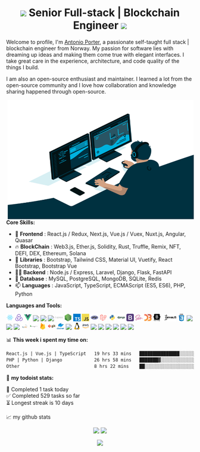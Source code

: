 <h1 align="center">
  <img src="https://media.giphy.com/media/hvRJCLFzcasrR4ia7z/giphy.gif" width="28">
  Senior Full-stack | Blockchain Engineer
  <img src="https://media.giphy.com/media/hvRJCLFzcasrR4ia7z/giphy.gif" width="28">
</h1>

Welcome to profile, I'm [Antonio Porter](https://antoniodev219.netlify.app/), a passionate self-taught full stack | blockchain engineer from Norway. My passion for software lies with dreaming up ideas and making them come true with elegant interfaces. I take great care in the experience, architecture, and code quality of the things I build.

I am also an open-source enthusiast and maintainer. I learned a lot from the open-source community and I love how collaboration and knowledge sharing happened through open-source.


  <img align="right" alt="GIF" src="https://github.com/antoniodev219/antoniodev219/blob/main/code.gif?raw=true" width="500" height="320" />
  
**Core Skills:**

- 🔭 <b>Frontend</b> : React.js / Redux, Next.js, Vue.js / Vuex, Nuxt.js, Angular, Quasar
- 🔥 <b>BlockChain</b> : Web3.js, Ether.js, Solidity, Rust, Truffle, Remix, NFT, DEFI, DEX, Ethereum, Solana
- 🌱 <b>Libraries</b> : Bootstrap, Tailwind CSS, Material UI, Vuetify, React Bootstrap, Bootstrap Vue
- 👨‍💻 <b>Backend</b> : Node.js / Express, Laravel, Django, Flask, FastAPI
- 💬 <b>Database</b> : MySQL, PostgreSQL, MongoDB, SQLite, Redis
- 📫 <b>Languages</b> : JavaScript, TypeScript, ECMAScript (ES5, ES6), PHP, Python

**Languages and Tools:**  

<code><img height="20" src="https://raw.githubusercontent.com/github/explore/80688e429a7d4ef2fca1e82350fe8e3517d3494d/topics/react/react.png"></code>
<code><img height="20" src="https://raw.githubusercontent.com/github/explore/80688e429a7d4ef2fca1e82350fe8e3517d3494d/topics/redux/redux.png"></code>
<code><img height="20" src="https://raw.githubusercontent.com/github/explore/80688e429a7d4ef2fca1e82350fe8e3517d3494d/topics/vue/vue.png"></code>
<code><img height="20" src="https://www.andre-abt.com/content/1-home/vuex.svg"></code>
<code><img height="20" src="https://bestofjs.org/logos/vuetify.svg"></code>
<code><img height="20" src="https://www.vectorlogo.zone/logos/nuxtjs/nuxtjs-icon.svg"></code>
<code><img height="20" src="https://raw.githubusercontent.com/github/explore/80688e429a7d4ef2fca1e82350fe8e3517d3494d/topics/express/express.png"></code>
<code><img height="20" src="https://raw.githubusercontent.com/github/explore/80688e429a7d4ef2fca1e82350fe8e3517d3494d/topics/nodejs/nodejs.png"></code>
<code><img height="20" src="https://raw.githubusercontent.com/github/explore/80688e429a7d4ef2fca1e82350fe8e3517d3494d/topics/typescript/typescript.png"></code>
<code><img height="20" src="https://raw.githubusercontent.com/github/explore/80688e429a7d4ef2fca1e82350fe8e3517d3494d/topics/javascript/javascript.png"></code>
<code><img height="20" src="https://raw.githubusercontent.com/github/explore/80688e429a7d4ef2fca1e82350fe8e3517d3494d/topics/php/php.png"></code>
<code><img height="20" src="https://raw.githubusercontent.com/github/explore/80688e429a7d4ef2fca1e82350fe8e3517d3494d/topics/laravel/laravel.png"></code>
<code><img height="20" src="https://raw.githubusercontent.com/github/explore/80688e429a7d4ef2fca1e82350fe8e3517d3494d/topics/python/python.png"></code>
<code><img height="20" src="https://raw.githubusercontent.com/github/explore/80688e429a7d4ef2fca1e82350fe8e3517d3494d/topics/django/django.png"></code>
<code><img height="20" src="https://raw.githubusercontent.com/github/explore/80688e429a7d4ef2fca1e82350fe8e3517d3494d/topics/bootstrap/bootstrap.png"></code>
<code><img height="20" src="https://raw.githubusercontent.com/github/explore/80688e429a7d4ef2fca1e82350fe8e3517d3494d/topics/sass/sass.png"></code>
<code><img height="20" src="https://raw.githubusercontent.com/devicons/devicon/master/icons/d3js/d3js-original.svg"></code>
<code><img height="20" src="https://raw.githubusercontent.com/devicons/devicon/master/icons/bootstrap/bootstrap-plain-wordmark.svg"></code>
<code><img height="20" src="https://raw.githubusercontent.com/Hardik0307/Hardik0307/master/assets/canvasjs-charts.svg"></code>
<code><img height="20" src="https://raw.githubusercontent.com/devicons/devicon/master/icons/css3/css3-original-wordmark.svg"></code>
<code><img height="20" src="https://www.chartjs.org/media/logo-title.svg"></code>
<code><img height="20" src="https://www.vectorlogo.zone/logos/figma/figma-icon.svg"></code>
<code><img height="20" src="https://www.vectorlogo.zone/logos/gatsbyjs/gatsbyjs-icon.svg"></code>
<code><img height="20" src="https://raw.githubusercontent.com/github/explore/80688e429a7d4ef2fca1e82350fe8e3517d3494d/topics/mysql/mysql.png"></code>
<code><img height="20" src="https://raw.githubusercontent.com/github/explore/80688e429a7d4ef2fca1e82350fe8e3517d3494d/topics/mongodb/mongodb.png"></code>
<code><img height="20" src="https://raw.githubusercontent.com/github/explore/80688e429a7d4ef2fca1e82350fe8e3517d3494d/topics/firebase/firebase.png"></code>
<code><img height="20" src="https://raw.githubusercontent.com/github/explore/80688e429a7d4ef2fca1e82350fe8e3517d3494d/topics/git/git.png"></code>
<code><img height="20" src="https://raw.githubusercontent.com/github/explore/80688e429a7d4ef2fca1e82350fe8e3517d3494d/topics/docker/docker.png" ></code>
<code><img height="20" src="https://www.vectorlogo.zone/logos/microsoft_azure/microsoft_azure-icon.svg"></code>
<code><img height="20" src="https://raw.githubusercontent.com/github/explore/80688e429a7d4ef2fca1e82350fe8e3517d3494d/topics/linux/linux.png" ></code>
<code><img height="20" src="https://raw.githubusercontent.com/github/explore/80688e429a7d4ef2fca1e82350fe8e3517d3494d/topics/aws/aws.png"></code>
<code><img height="20" src="https://github.com/Tortu-Ch/Tortu-ch/blob/master/img/pwa.png"></code>
<code><img height="20" src="https://mir-s3-cdn-cf.behance.net/project_modules/max_3840/4b228024863997.5633b53b3205f.png"></code>
<code><img height="20" src="https://github.com/Tortu-Ch/Tortu-ch/blob/master/img/erp.png"></code>
<code><img height="20" src="https://github.com/Tortu-Ch/Tortu-ch/blob/master/img/crm.png"></code>
<code><img height="20" src="https://github.com/Tortu-Ch/Tortu-ch/blob/master/img/b2b.png"></code>
<code><img height="20" src="https://github.com/Tortu-Ch/Tortu-ch/blob/master/img/b2c.png"></code>

📊 **This week i spent my time on:**
<!--START_SECTION:waka-->

```txt
React.js | Vue.js | TypeScript   19 hrs 33 mins   ███████████████░░░░░░░░░░   59.64 %
PHP | Python | Django            26 hrs 58 mins   ███████▓░░░░░░░░░░░░░░░░░   31.07 %
Other                            8 hrs 22 mins    ██░░░░░░░░░░░░░░░░░░░░░░░   9.31 %
```

<!--END_SECTION:waka-->

🚧 **my todoist stats:**
<!-- TODO-IST:START -->       
🌸  Completed 1 task today           
✅  Completed 529 tasks so far           
⏳  Longest streak is 10 days
<!-- TODO-IST:END -->


📈 my github stats

<p align = "center">
  <img src = "https://github-readme-stats.vercel.app/api?username=antoniodev219&show_icons=true&&include_all_commits=true&count_private=true&theme=light&line_height=27">
  <img src = "https://github-readme-stats.vercel.app/api/top-langs/?username=antoniodev219&langs_count=8&layout=compact&theme=light&include_all_commits=true&line_height=27">
  </a>
  
<p align="center" style="margin-bottom: 10px;">
    <img src="https://github-profile-trophy.vercel.app/?username=antoniodev219&column=7&theme=light"/>
</p>
</p>
</details>